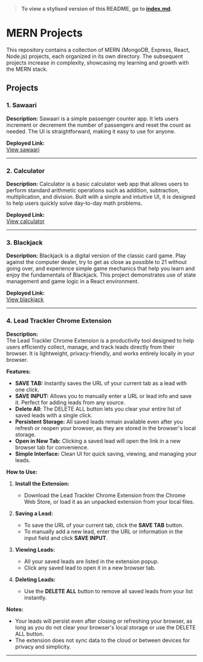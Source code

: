 > **To view a stylised version of this README, go to [index.md](./index.md).**  

# MERN Projects

This repository contains a collection of MERN (MongoDB, Express, React, Node.js) projects, each organized in its own directory. The subsequent projects increase in complexity, showcasing my learning and growth with the MERN stack.

## Projects

### 1. Sawaari
**Description:** Sawaari is a simple passenger counter app. It lets users increment or decrement the number of passengers and reset the count as needed. The UI is straightforward, making it easy to use for anyone.

**Deployed Link:**  
[View sawaari](https://di49v.github.io/mern-projects/sawaari/)

---

### 2. Calculator
**Description:** Calculator is a basic calculator web app that allows users to perform standard arithmetic operations such as addition, subtraction, multiplication, and division. Built with a simple and intuitive UI, it is designed to help users quickly solve day-to-day math problems.

**Deployed Link:**  
[View calculator](https://di49v.github.io/mern-projects/calculator/)

---

### 3. Blackjack
**Description:** Blackjack is a digital version of the classic card game. Play against the computer dealer, try to get as close as possible to 21 without going over, and experience simple game mechanics that help you learn and enjoy the fundamentals of Blackjack. This project demonstrates use of state management and game logic in a React environment.

**Deployed Link:**  
[View blackjack](https://di49v.github.io/mern-projects/blackjack/)

---

### 4. Lead Trackler Chrome Extension

**Description:**  
The Lead Trackler Chrome Extension is a productivity tool designed to help users efficiently collect, manage, and track leads directly from their browser. It is lightweight, privacy-friendly, and works entirely locally in your browser.

**Features:**
- **SAVE TAB:** Instantly saves the URL of your current tab as a lead with one click.
- **SAVE INPUT:** Allows you to manually enter a URL or lead info and save it. Perfect for adding leads from any source.
- **Delete All:** The DELETE ALL button lets you clear your entire list of saved leads with a single click.
- **Persistent Storage:** All saved leads remain available even after you refresh or reopen your browser, as they are stored in the browser's local storage.
- **Open in New Tab:** Clicking a saved lead will open the link in a new browser tab for convenience.
- **Simple Interface:** Clean UI for quick saving, viewing, and managing your leads.

**How to Use:**

1. **Install the Extension:**
   - Download the Lead Trackler Chrome Extension from the Chrome Web Store, or load it as an unpacked extension from your local files.

2. **Saving a Lead:**
   - To save the URL of your current tab, click the **SAVE TAB** button.
   - To manually add a new lead, enter the URL or information in the input field and click **SAVE INPUT**.

3. **Viewing Leads:**
   - All your saved leads are listed in the extension popup.
   - Click any saved lead to open it in a new browser tab.

4. **Deleting Leads:**
   - Use the **DELETE ALL** button to remove all saved leads from your list instantly.

**Notes:**
- Your leads will persist even after closing or refreshing your browser, as long as you do not clear your browser's local storage or use the DELETE ALL button.
- The extension does not sync data to the cloud or between devices for privacy and simplicity.

---
